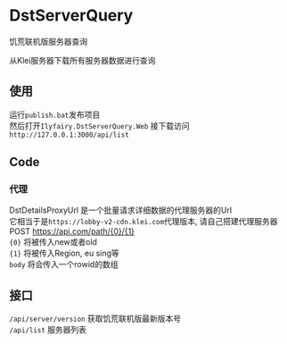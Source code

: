 # DstServerQuery
饥荒联机版服务器查询

从Klei服务器下载所有服务器数据进行查询

## 使用

运行`publish.bat`发布项目  
然后打开`Ilyfairy.DstServerQuery.Web`
接下载访问`http://127.0.0.1:3000/api/list`

## Code

### 代理
DstDetailsProxyUrl 是一个批量请求详细数据的代理服务器的Url  
它相当于是`https://lobby-v2-cdn.klei.com`代理版本, 请自己搭建代理服务器  
POST https://api.com/path/{0}/{1}  
`{0}` 将被传入new或者old  
`{1}` 将被传入Region, eu sing等  
`body` 将会传入一个rowid的数组  

## 接口

`/api/server/version` 获取饥荒联机版最新版本号  
`/api/list` 服务器列表  